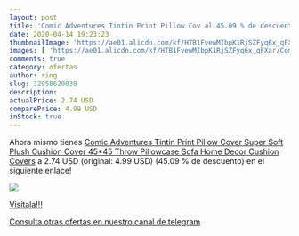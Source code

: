 ```yaml
---
layout: post
title: 'Comic Adventures Tintin Print Pillow Cov al 45.09 % de descuento'
date: 2020-04-14 19:23:23
thumbnailImage: 'https://ae01.alicdn.com/kf/HTB1FvewMIbpK1RjSZFyq6x_qFXar/Comic-Adventures-Tintin-Print-Pillow-Cover-Super-Soft-Plush-Cushion-Cover-45-45-Throw-Pillowcase-Sofa.jpg_350x350._SL200_.jpg'
images: [ 'https://ae01.alicdn.com/kf/HTB1FvewMIbpK1RjSZFyq6x_qFXar/Comic-Adventures-Tintin-Print-Pillow-Cover-Super-Soft-Plush-Cushion-Cover-45-45-Throw-Pillowcase-Sofa.jpg_350x350._SL200_.jpg' ]
comments: true
category: ofertas
author: ring
slug: 32958620038
description:
actualPrice: 2.74 USD
comparePrice: 4.99 USD
inStock: true
---
```


Ahora mismo tienes [Comic Adventures Tintin Print Pillow Cover Super Soft Plush Cushion Cover 45*45 Throw Pillowcase Sofa Home Decor Cushion Covers](https://www.amazon.com/dp/32958620038/?tag=redken08-20) a 2.74 USD (original: 4.99 USD) (45.09 %  de descuento) en el siguiente enlace!

[![](https://ae01.alicdn.com/kf/HTB1FvewMIbpK1RjSZFyq6x_qFXar/Comic-Adventures-Tintin-Print-Pillow-Cover-Super-Soft-Plush-Cushion-Cover-45-45-Throw-Pillowcase-Sofa.jpg_350x350._SL200_.jpg)](https://www.amazon.com/dp/32958620038/?tag=redken08-20)

[Visítala!!!](https://www.amazon.com/dp/32958620038/?tag=redken08-20)

[Consulta otras ofertas en nuestro canal de telegram](https://t.me/s/ofertas25)

